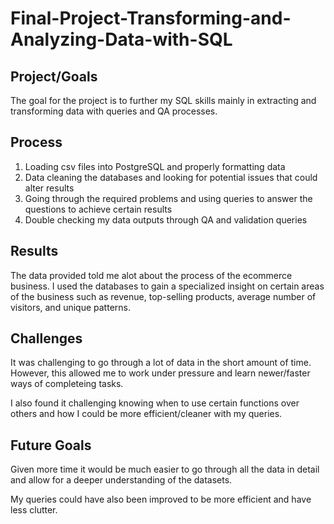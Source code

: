 # Final-Project-Transforming-and-Analyzing-Data-with-SQL

## Project/Goals

The goal for the project is to further my SQL skills mainly in extracting and transforming data with queries and QA processes.



## Process

1. Loading csv files into PostgreSQL and properly formatting data 
2. Data cleaning the databases and looking for potential issues that could alter results
3. Going through the required problems and using queries to answer the questions to achieve certain results
4. Double checking my data outputs through QA and validation queries


## Results

The data provided told me alot about the process of the ecommerce business. I used the databases to gain a specialized insight on certain areas of the business such as revenue, top-selling products, average number of visitors, and unique patterns.

## Challenges 

It was challenging to go through a lot of data in the short amount of time. However, this allowed me to work under pressure and learn newer/faster ways of completeing tasks.

I also found it challenging knowing when to use certain functions over others and how I could be more efficient/cleaner with my queries.


## Future Goals

Given more time it would be much easier to go through all the data in detail and allow for a deeper understanding of the datasets.

My queries could have also been improved to be more efficient and have less clutter.

